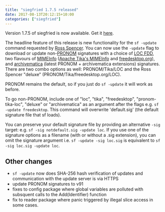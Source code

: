 ```yaml
---
title: "siegfried 1.7.5 released"
date: 2017-08-13T20:12:15+10:00
categories: ["siegfried"]
---
```


Version 1.7.5 of siegfried is now available. Get it [here](/siegfried).

The headline feature of this release is new functionality for the `sf -update` command requested by [Ross Spencer](https://github.com/richardlehane/siegfried/issues/103). You can now use the `-update` flag to download or update non-[PRONOM](https://www.nationalarchives.gov.uk/PRONOM/Default.aspx) signatures with a choice of [LOC FDD](https://www.loc.gov/preservation/digital/formats/fdd/descriptions.shtml), two flavours of [MIMEInfo](https://freedesktop.org/wiki/Specifications/shared-mime-info-spec/) ([Apache Tika's MIMEInfo](https://tika.apache.org/1.5/detection.html) and [freedesktop.org](https://freedesktop.org/wiki/Software/shared-mime-info/)), and [archivematica](https://www.artefactual.com/services/archivematica/) (latest PRONOM + archivematica extensions) signatures. There are two combo options as well: PRONOM/Tika/LOC and the Ross Spencer "deluxe" (PRONOM/Tika/freedesktop.org/LOC). 

PRONOM remains the default, so if you just do `sf -update` it will work as before. 

To go non-PRONOM, include one of "loc", "tika", "freedesktop", "pronom-tika-loc", "deluxe" or "archivematica" as an argument after the flags e.g. `sf -update freedesktop`. This command will overwrite 'default.sig' (the default signature file that sf loads). 

You can preserve your default signature file by providing an alternative `-sig` target: e.g. `sf -sig notdefault.sig -update loc`. If you use one of the signature options as a filename (with or without a .sig extension), you can omit the signature argument i.e. `sf -update -sig loc.sig` is equivalent to `sf -sig loc.sig -update loc`. 

## Other changes

- `sf -update` now does SHA-256 hash verification of updates and communication with the update server is via HTTPS
- update PRONOM signatures to v91
- fixes to config package where global variables are polluted with subsquent calls to the Add(Identifier) function
- fix to reader package where panic triggered by illegal slice access in some cases.